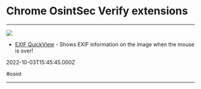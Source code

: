 # Chrome OsintSec Verify extensions

---

![](https://lh3.googleusercontent.com/-IbI5E_VpknhituEzp5fQbbPIMJktoqDQndR-Kt1jAK4yboTLLB9X22s6s0EquviFR9BXdxNvZbe7_D49ZG8F39Yfg=w128-h128-e365-rj-sc0x00ffffff)

- [EXIF QuickView](https://chrome.google.com/webstore/detail/exif-quickview/kjihpkahhpobojbdnknpelpgmcihnepj/related?hl=en-US) - Shows EXIF information on the image when the mouse is over!

2022-10-03T15:45:45.000Z

#osint

---

